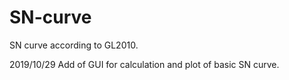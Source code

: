 # SN-curve
SN curve according to GL2010.

2019/10/29
Add of GUI for calculation and plot of  basic SN curve.
